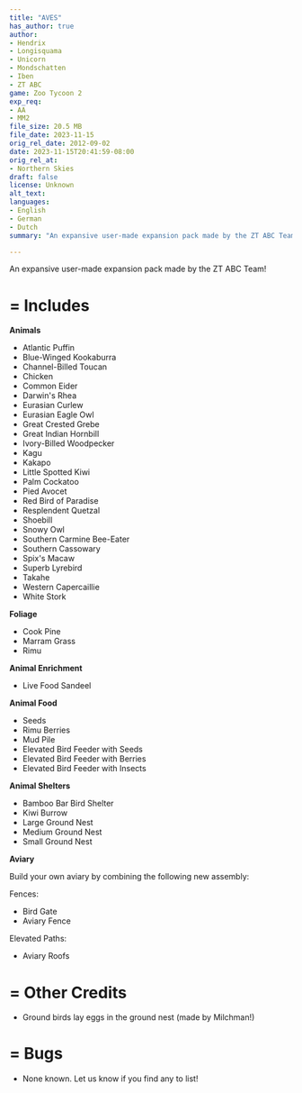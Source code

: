 ```yaml
---
title: "AVES"
has_author: true
author: 
- Hendrix
- Longisquama
- Unicorn
- Mondschatten
- Iben
- ZT ABC
game: Zoo Tycoon 2
exp_req: 
- AA
- MM2
file_size: 20.5 MB
file_date: 2023-11-15
orig_rel_date: 2012-09-02
date: 2023-11-15T20:41:59-08:00
orig_rel_at: 
- Northern Skies
draft: false
license: Unknown
alt_text: 
languages:
- English
- German
- Dutch
summary: "An expansive user-made expansion pack made by the ZT ABC Team!"

---
```


An expansive user-made expansion pack made by the ZT ABC Team!

=
Includes
=

**Animals**

- Atlantic Puffin
- Blue-Winged Kookaburra
- Channel-Billed Toucan
- Chicken
- Common Eider
- Darwin's Rhea
- Eurasian Curlew
- Eurasian Eagle Owl
- Great Crested Grebe
- Great Indian Hornbill
- Ivory-Billed Woodpecker
- Kagu
- Kakapo
- Little Spotted Kiwi
- Palm Cockatoo
- Pied Avocet
- Red Bird of Paradise
- Resplendent Quetzal
- Shoebill
- Snowy Owl
- Southern Carmine Bee-Eater
- Southern Cassowary
- Spix's Macaw
- Superb Lyrebird
- Takahe
- Western Capercaillie
- White Stork

**Foliage**

- Cook Pine
- Marram Grass
- Rimu
  
**Animal Enrichment**

- Live Food Sandeel

**Animal Food**

- Seeds
- Rimu Berries
- Mud Pile
- Elevated Bird Feeder with Seeds
- Elevated Bird Feeder with Berries
- Elevated Bird Feeder with Insects

**Animal Shelters**

- Bamboo Bar Bird Shelter
- Kiwi Burrow
- Large Ground Nest
- Medium Ground Nest
- Small Ground Nest

**Aviary**

Build your own aviary by combining the following new assembly:

Fences:
- Bird Gate
- Aviary Fence

Elevated Paths:
- Aviary Roofs

=
Other Credits
=

- Ground birds lay eggs in the ground nest (made by Milchman!)

=
Bugs
=

- None known. Let us know if you find any to list!